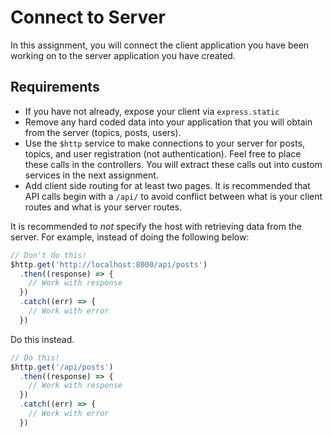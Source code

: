 # Connect to Server

In this assignment, you will connect the client application you have been working on to the server application you have created.

## Requirements

* If you have not already, expose your client via `express.static`
* Remove any hard coded data into your application that you will obtain from the server (topics, posts, users).
* Use the `$http` service to make connections to your server for posts, topics, and user registration (not authentication). Feel free to place these calls in the controllers. You will extract these calls out into custom services in the next assignment.
* Add client side routing for at least two pages. It is recommended that API calls begin with a `/api/` to avoid conflict between what is your client routes and what is your server routes.

It is recommended to *not* specify the host with retrieving data from the server. For example, instead of doing the following below:

```javascript
// Don't do this!
$http.get('http://localhost:8000/api/posts')
  .then((response) => {
    // Work with response
  })
  .catch((err) => {
    // Work with error
  })
```

Do this instead.

```javascript
// Do this!
$http.get('/api/posts')
  .then((response) => {
    // Work with response
  })
  .catch((err) => {
    // Work with error
  })
```
